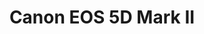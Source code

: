 ---
description: Canon EOS 5D Mark II is a full-frame DSLR camera notable for its high resolution, excellent image quality, and pioneering HD video recording capabilities.
featured_image: "IMG_6502.JPG"
menus: "main"
sort_by: Name # Exif.Date
sort_order: desc
title: Canon EOS 5D Mark II
#type: gallery
weight: 60
params:
  theme: dark
resources:
  - src: IMG_6356.JPG
    title: '&#x1f4cd; Chuo, Tokyo'
  - src: IMG_6357.JPG
    title: '&#x1f4cd; Chuo, Tokyo'
  - src: IMG_6502.JPG
    title: '&#x1f4cd; Minato, Tokyo'
---